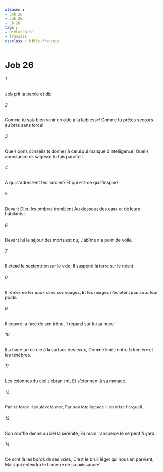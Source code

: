 ```yaml
---
aliases : 
- Job 26
- Job 26
- Jb 26
tags : 
- Bible/Jb/26
- français
cssclass : bible-français
---
```


# Job 26

###### 1
Job prit la parole et dit:
###### 2
Comme tu sais bien venir en aide à la faiblesse! Comme tu prêtes secours au bras sans force!
###### 3
Quels bons conseils tu donnes à celui qui manque d'intelligence! Quelle abondance de sagesse tu fais paraître!
###### 4
A qui s'adressent tes paroles? Et qui est-ce qui t'inspire?
###### 5
Devant Dieu les ombres tremblent Au-dessous des eaux et de leurs habitants;
###### 6
Devant lui le séjour des morts est nu, L'abîme n'a point de voile.
###### 7
Il étend le septentrion sur le vide, Il suspend la terre sur le néant.
###### 8
Il renferme les eaux dans ses nuages, Et les nuages n'éclatent pas sous leur poids.
###### 9
Il couvre la face de son trône, Il répand sur lui sa nuée.
###### 10
Il a tracé un cercle à la surface des eaux, Comme limite entre la lumière et les ténèbres.
###### 11
Les colonnes du ciel s'ébranlent, Et s'étonnent à sa menace.
###### 12
Par sa force il soulève la mer, Par son intelligence il en brise l'orgueil.
###### 13
Son souffle donne au ciel la sérénité, Sa main transperce le serpent fuyard.
###### 14
Ce sont là les bords de ses voies, C'est le bruit léger qui nous en parvient; Mais qui entendra le tonnerre de sa puissance?

